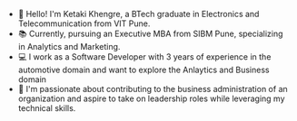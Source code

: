 
- 👋 Hello! I'm Ketaki Khengre, a BTech graduate in Electronics and Telecommunication from VIT Pune.
- 📚 Currently, pursuing an Executive MBA from SIBM Pune, specializing in Analytics and Marketing.
- 💻 I work as a Software Developer with 3 years of experience in the automotive domain and want to explore the Anlaytics and Business domain
- 🚀 I'm passionate about contributing to the business administration of an organization and aspire to take on leadership roles while leveraging my technical skills.
